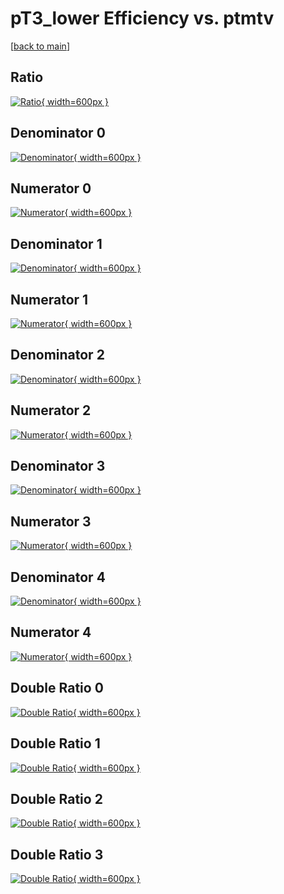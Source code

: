 # pT3_lower Efficiency vs. ptmtv

[[back to main](./)]



## Ratio

[![Ratio](../mtv/var/pT3_lower_vtr_11_1_eff_ptmtv.png){ width=600px }](../mtv/var/pT3_lower_vtr_11_1_eff_ptmtv.pdf)

## Denominator 0

[![Denominator](../mtv/den/pT3_lower_vtr_11_1_eff_ptmtv_den0.png){ width=600px }](../mtv/den/pT3_lower_vtr_11_1_eff_ptmtv_den0.pdf)

## Numerator 0

[![Numerator](../mtv/num/pT3_lower_vtr_11_1_eff_ptmtv_num0.png){ width=600px }](../mtv/num/pT3_lower_vtr_11_1_eff_ptmtv_num0.pdf)

## Denominator 1

[![Denominator](../mtv/den/pT3_lower_vtr_11_1_eff_ptmtv_den1.png){ width=600px }](../mtv/den/pT3_lower_vtr_11_1_eff_ptmtv_den1.pdf)

## Numerator 1

[![Numerator](../mtv/num/pT3_lower_vtr_11_1_eff_ptmtv_num1.png){ width=600px }](../mtv/num/pT3_lower_vtr_11_1_eff_ptmtv_num1.pdf)

## Denominator 2

[![Denominator](../mtv/den/pT3_lower_vtr_11_1_eff_ptmtv_den2.png){ width=600px }](../mtv/den/pT3_lower_vtr_11_1_eff_ptmtv_den2.pdf)

## Numerator 2

[![Numerator](../mtv/num/pT3_lower_vtr_11_1_eff_ptmtv_num2.png){ width=600px }](../mtv/num/pT3_lower_vtr_11_1_eff_ptmtv_num2.pdf)

## Denominator 3

[![Denominator](../mtv/den/pT3_lower_vtr_11_1_eff_ptmtv_den3.png){ width=600px }](../mtv/den/pT3_lower_vtr_11_1_eff_ptmtv_den3.pdf)

## Numerator 3

[![Numerator](../mtv/num/pT3_lower_vtr_11_1_eff_ptmtv_num3.png){ width=600px }](../mtv/num/pT3_lower_vtr_11_1_eff_ptmtv_num3.pdf)

## Denominator 4

[![Denominator](../mtv/den/pT3_lower_vtr_11_1_eff_ptmtv_den4.png){ width=600px }](../mtv/den/pT3_lower_vtr_11_1_eff_ptmtv_den4.pdf)

## Numerator 4

[![Numerator](../mtv/num/pT3_lower_vtr_11_1_eff_ptmtv_num4.png){ width=600px }](../mtv/num/pT3_lower_vtr_11_1_eff_ptmtv_num4.pdf)

## Double Ratio 0

[![Double Ratio](../mtv/ratio/pT3_lower_vtr_11_1_eff_ptmtv_ratio0.png){ width=600px }](../mtv/ratio/pT3_lower_vtr_11_1_eff_ptmtv_ratio0.pdf)

## Double Ratio 1

[![Double Ratio](../mtv/ratio/pT3_lower_vtr_11_1_eff_ptmtv_ratio1.png){ width=600px }](../mtv/ratio/pT3_lower_vtr_11_1_eff_ptmtv_ratio1.pdf)

## Double Ratio 2

[![Double Ratio](../mtv/ratio/pT3_lower_vtr_11_1_eff_ptmtv_ratio2.png){ width=600px }](../mtv/ratio/pT3_lower_vtr_11_1_eff_ptmtv_ratio2.pdf)

## Double Ratio 3

[![Double Ratio](../mtv/ratio/pT3_lower_vtr_11_1_eff_ptmtv_ratio3.png){ width=600px }](../mtv/ratio/pT3_lower_vtr_11_1_eff_ptmtv_ratio3.pdf)

